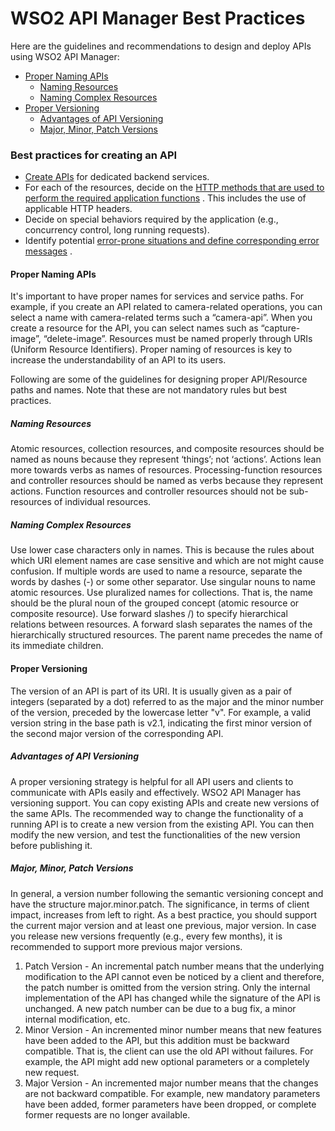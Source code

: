 # WSO2 API Manager Best Practices

Here are the guidelines and recommendations to design and deploy APIs using WSO2 API Manager:

-   [Proper Naming APIs](#WSO2APIManagerBestPractices-ProperNamingAPIs)
    -   [Naming Resources](#WSO2APIManagerBestPractices-NamingResources)
    -   [Naming Complex Resources](#WSO2APIManagerBestPractices-NamingComplexResources)
-   [Proper Versioning](#WSO2APIManagerBestPractices-ProperVersioning)
    -   [Advantages of API Versioning](#WSO2APIManagerBestPractices-AdvantagesofAPIVersioning)
    -   [Major, Minor, Patch Versions](#WSO2APIManagerBestPractices-Major,Minor,PatchVersions)

### Best practices for creating an API

-   [Create APIs](https://docs.wso2.com/display/AM260/Create+and+Publish+an+API) for dedicated backend services.
-   For each of the resources, decide on the [HTTP methods that are used to perform the required application functions](https://docs.wso2.com/display/AM210/Key+Concepts#KeyConcepts-HTTPmethods) . This includes the use of applicable HTTP headers.
-   Decide on special behaviors required by the application (e.g., concurrency control, long running requests).
-   Identify potential [error-prone situations and define corresponding error messages]({{base_path}}/troubleshooting/error-handling/) .

#### Proper Naming APIs

It's important to have proper names for services and service paths. For example, if you create an API related to camera-related operations, you can select a name with camera-related terms such a “camera-api”. When you create a resource for the API, you can select names such as “capture-image”, “delete-image”. Resources must be named properly through URIs (Uniform Resource Identifiers). Proper naming of resources is key to increase the understandability of an API to its users.

Following are some of the guidelines for designing proper API/Resource paths and names. Note that these are not mandatory rules but best practices.

##### Naming Resources

Atomic resources, collection resources, and composite resources should be named as nouns because they represent ‘things’; not ‘actions’. Actions lean more towards verbs as names of resources. Processing-function resources and controller resources should be named as verbs because they represent actions. Function resources and controller resources should not be sub-resources of individual resources.

##### Naming Complex Resources

Use lower case characters only in names. This is because the rules about which URI element names are case sensitive and which are not might cause confusion. If multiple words are used to name a resource, separate the words by dashes (-) or some other separator. Use singular nouns to name atomic resources. Use pluralized names for collections. That is, the name should be the plural noun of the grouped concept (atomic resource or composite resource). Use forward slashes /) to specify hierarchical relations between resources. A forward slash separates the names of the hierarchically structured resources. The parent name precedes the name of its immediate children.

#### Proper Versioning

The version of an API is part of its URI. It is usually given as a pair of integers (separated by a dot) referred to as the major and the minor number of the version, preceded by the lowercase letter "v". For example, a valid version string in the base path is v2.1, indicating the first minor version of the second major version of the corresponding API.

##### Advantages of API Versioning

A proper versioning strategy is helpful for all API users and clients to communicate with APIs easily and effectively. WSO2 API Manager has versioning support. You can copy existing APIs and create new versions of the same APIs. The recommended way to change the functionality of a running API is to create a new version from the existing API. You can then modify the new version, and test the functionalities of the new version before publishing it.

##### Major, Minor, Patch Versions

In general, a version number following the semantic versioning concept and have the structure major.minor.patch. The significance, in terms of client impact, increases from left to right. As a best practice, you should support the current major version and at least one previous, major version. In case you release new versions frequently (e.g., every few months), it is recommended to support more previous major versions.

1.  Patch Version - An incremental patch number means that the underlying modification to the API cannot even be noticed by a client and therefore, the patch number is omitted from the version string. Only the internal implementation of the API has changed while the signature of the API is unchanged. A new patch number can be due to a bug fix, a minor internal modification, etc.
2.  Minor Version - An incremented minor number means that new features have been added to the API, but this addition must be backward compatible. That is, the client can use the old API without failures. For example, the API might add new optional parameters or a completely new request.
3.  Major Version - An incremented major number means that the changes are not backward compatible. For example, new mandatory parameters have been added, former parameters have been dropped, or complete former requests are no longer available.


